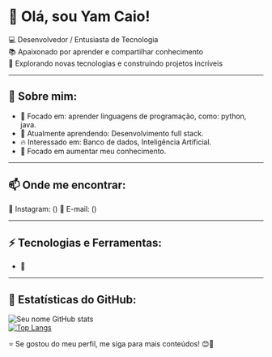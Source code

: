 # 👋 Olá, sou Yam Caio!

💻 Desenvolvedor / Entusiasta de Tecnologia  
📚 Apaixonado por aprender e compartilhar conhecimento  
🚀 Explorando novas tecnologias e construindo projetos incríveis  

---

## 🚀 Sobre mim:
- 🎯 Focado em: aprender linguagens de programação, como: python, java. 
- 🌱 Atualmente aprendendo: Desenvolvimento full stack.  
- 🔥 Interessado em: Banco de dados, Inteligência Artificial. 
- 👋 Focado em aumentar meu conhecimento.  

---

## 📫 Onde me encontrar:
 🔗 Instagram: ()
 📧 E-mail: ()

---

## ⚡ Tecnologias e Ferramentas:
- 🚀 


---

## 🎯 Estatísticas do GitHub:

![Seu nome GitHub stats](https://github-readme-stats.vercel.app/api?username=seu-usuario&show_icons=true&theme=radical)  
[![Top Langs](https://github-readme-stats.vercel.app/api/top-langs/?username=seu-usuario&layout=compact&theme=radical)](https://github.com/seu-usuario)  

⭐️ Se gostou do meu perfil, me siga para mais conteúdos! 😊🚀  

